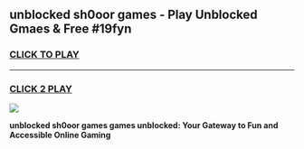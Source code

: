 
## unblocked sh0oor games - Play Unblocked Gmaes & Free #19fyn
<h3>
<a href="https://news.freeplayer.one?title=unblocked_sh0oor_games&ref=03M">CLICK TO PLAY</a></h3>
<hr>

<h3>
<a href="https://news.freeplayer.one?title=unblocked_sh0oor_games&ref=03M">CLICK 2 PLAY</a>
  
</h3>

<a href="https://news.freeplayer.one?title=unblocked_sh0oor_games&ref=03M"><img src="https://clearcache.store/games.png"></a>


**unblocked sh0oor games games unblocked: Your Gateway to Fun and Accessible Online Gaming**
